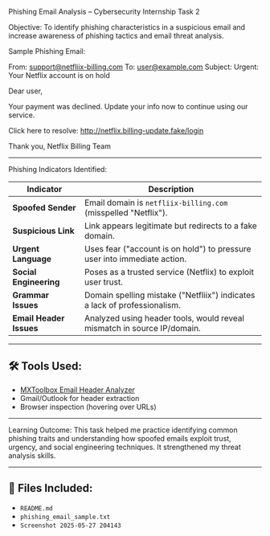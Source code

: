 Phishing Email Analysis – Cybersecurity Internship Task 2

 Objective:
To identify phishing characteristics in a suspicious email and increase awareness of phishing tactics and email threat analysis.



 Sample Phishing Email:
 
From: support@netfliix-billing.com
To: user@example.com
Subject: Urgent: Your Netflix account is on hold

Dear user,

Your payment was declined. Update your info now to continue using our service.

Click here to resolve: http://netflix.billing-update.fake/login

Thank you,
Netflix Billing Team




---

 Phishing Indicators Identified:

| Indicator              | Description                                                                 |
|------------------------|-----------------------------------------------------------------------------|
| **Spoofed Sender**     | Email domain is `netfliix-billing.com` (misspelled "Netflix").              |
| **Suspicious Link**    | Link appears legitimate but redirects to a fake domain.                     |
| **Urgent Language**    | Uses fear ("account is on hold") to pressure user into immediate action.    |
| **Social Engineering** | Poses as a trusted service (Netflix) to exploit user trust.                 |
| **Grammar Issues**     | Domain spelling mistake ("Netfliix") indicates a lack of professionalism.   |
| **Email Header Issues**| Analyzed using header tools, would reveal mismatch in source IP/domain.     |

---

## 🛠 Tools Used:
- [MXToolbox Email Header Analyzer](https://mxtoolbox.com/EmailHeaders.aspx)
- Gmail/Outlook for header extraction
- Browser inspection (hovering over URLs)

---

 Learning Outcome:
This task helped me practice identifying common phishing traits and understanding how spoofed emails exploit trust, urgency, and social engineering techniques. It strengthened my threat analysis skills.

---

## 📁 Files Included:
- `README.md`
- `phishing_email_sample.txt`
- `Screenshot 2025-05-27 204143`

